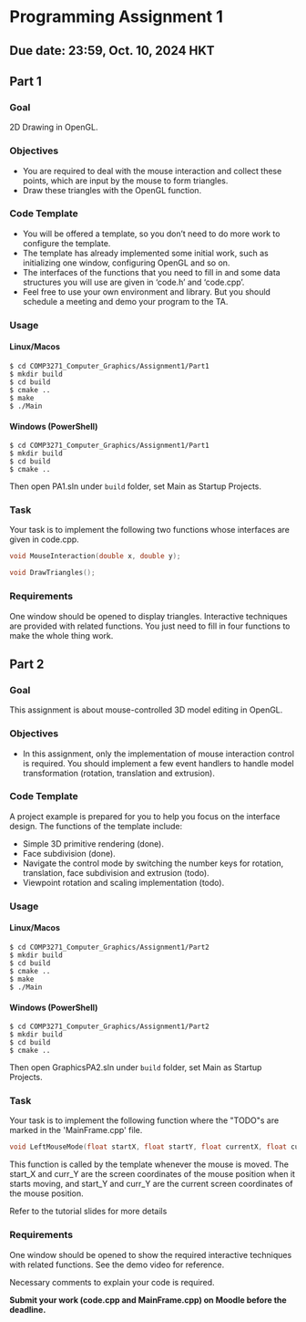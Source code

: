 # Programming Assignment 1
## Due date: 23:59, Oct. 10, 2024 HKT

## Part 1

### Goal
2D Drawing in OpenGL.

### Objectives
- You are required to deal with the mouse interaction and collect these points, which are input by
the mouse to form triangles.
- Draw these triangles with the OpenGL function.

### Code Template
- You will be offered a template, so you don’t need to do more work to configure the template.
- The template has already implemented some initial work, such as initializing one window, configuring
OpenGL and so on.
- The interfaces of the functions that you need to fill in and some data structures you will use are given in
‘code.h’ and ‘code.cpp’.
- Feel free to use your own environment and library. But you should schedule a meeting and demo your
  program to the TA.

### Usage
#### Linux/Macos
```shell
$ cd COMP3271_Computer_Graphics/Assignment1/Part1
$ mkdir build
$ cd build
$ cmake ..
$ make
$ ./Main
```
#### Windows (PowerShell)
```shell
$ cd COMP3271_Computer_Graphics/Assignment1/Part1
$ mkdir build
$ cd build
$ cmake ..
```
Then open PA1.sln under `build` folder, set Main as Startup Projects.

### Task
Your task is to implement the following two functions whose interfaces are given in code.cpp.

```c++
void MouseInteraction(double x, double y);
```

```c++
void DrawTriangles();
```

### Requirements

One window should be opened to display triangles. Interactive techniques are provided with related
functions. You just need to fill in four functions to make the whole thing work.

## Part 2


### Goal
This assignment is about mouse-controlled 3D model editing in OpenGL.

### Objectives
- In this assignment, only the implementation of mouse interaction control is required. You
should implement a few event handlers to handle model transformation (rotation, translation and
extrusion).

### Code Template
A project example is prepared for you to help you focus on the interface design.
  The functions of the template include:
- Simple 3D primitive rendering (done).
- Face subdivision (done).
- Navigate the control mode by switching the number keys for rotation, translation, face
  subdivision and extrusion (todo).
- Viewpoint rotation and scaling implementation (todo).

### Usage
#### Linux/Macos
```shell
$ cd COMP3271_Computer_Graphics/Assignment1/Part2
$ mkdir build
$ cd build
$ cmake ..
$ make
$ ./Main
```
#### Windows (PowerShell)
```shell
$ cd COMP3271_Computer_Graphics/Assignment1/Part2
$ mkdir build
$ cd build
$ cmake ..
```
Then open GraphicsPA2.sln under `build` folder, set Main as Startup Projects.

### Task
Your task is to implement the following function where the "TODO"s are marked in the 'MainFrame.cpp' file.

```c++
void LeftMouseMode(float startX, float startY, float currentX, float currentY);
```
This function is called by the template whenever the mouse is moved. The start_X and curr_Y are the
screen coordinates of the mouse position when it starts moving, and start_Y and curr_Y are the current
screen coordinates of the mouse position.

Refer to the tutorial slides for more details

### Requirements

One window should be opened to show the required interactive techniques with related functions. See the
demo video for reference.

Necessary comments to explain your code is required.

**Submit your work (code.cpp and MainFrame.cpp) on Moodle before the deadline.**